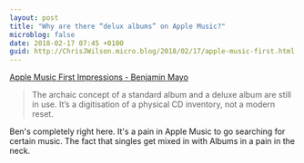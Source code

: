 ```yaml
---
layout: post
title: "Why are there “delux albums” on Apple Music?"
microblog: false
date: 2018-02-17 07:45 +0100
guid: http://ChrisJWilson.micro.blog/2018/02/17/apple-music-first.html
---
```

[Apple Music First Impressions - Benjamin Mayo](http://benjaminmayo.co.uk/apple-music-first-impressions)   

> The archaic concept of a standard album and a deluxe album are still in use. It’s a digitisation of a physical CD inventory, not a modern reset.

Ben's completely right here. It's a pain in Apple Music to go searching for certain music. The fact that singles get mixed in with Albums in a pain in the neck.
